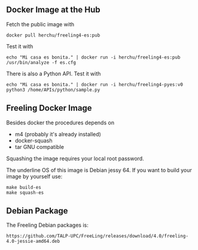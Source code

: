 

Docker Image at the Hub
------------

Fetch the public image with

    docker pull herchu/freeling4-es:pub


Test it with

    echo "Mi casa es bonita." | docker run -i herchu/freeling4-es:pub /usr/bin/analyze -f es.cfg


There is also a Python API. Test it with

    echo "Mi casa es bonita." | docker run -i herchu/freeling4-pyes:v0 python3 /home/APIs/python/sample.py



Freeling Docker Image
---------------


Besides docker the procedures depends on
- m4 (probably it's already installed)
- docker-squash
- tar GNU compatible

Squashing the image requires your local root password.


The underline OS of this image is Debian jessy 64.
If you want to build your image by yourself use:

    make build-es
    make squash-es



Debian Package
--------------

The Freeling Debian packages is:

    https://github.com/TALP-UPC/FreeLing/releases/download/4.0/freeling-4.0-jessie-amd64.deb


